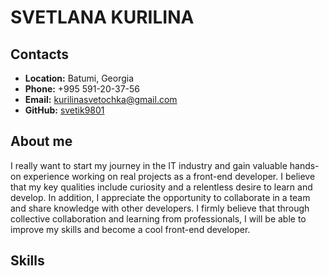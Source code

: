 # SVETLANA KURILINA
## Contacts
* **Location:** Batumi, Georgia
* **Phone:** +995 591-20-37-56
* **Email:** kurilinasvetochka@gmail.com
* **GitHub:** [svetik9801](https://github.com/svetik9801)
## About me
I really want to start my journey in the IT industry and gain valuable hands-on experience working on real projects as a front-end developer. I believe that my key qualities include curiosity and a relentless desire to learn and develop. In addition, I appreciate the opportunity to collaborate in a team and share knowledge with other developers. I firmly believe that through collective collaboration and learning from professionals, I will be able to improve my skills and become a cool front-end developer.
## Skills
